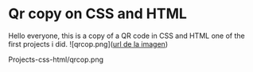 # Qr copy on CSS and HTML
Hello everyone, this is a copy of a QR code in CSS and HTML one of the first projects i did.
![qrcop.png]([url de la imagen](https://github.com/frederickcgz/Projects-css-html/blob/b12327375578938c091f384b7a2a33c86d215d51/qrcop.png))

Projects-css-html/qrcop.png 
